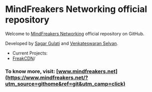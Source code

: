 # MindFreakers Networking official repository

Welcome to [MindFreakers Networking](http://go.c4u.in/mfn) official repository on GitHub. 

Developed by [Sagar Gulati](http://go.c4u.in/sagar) and [Venkateswaran Selvan](https://twitter.com/MailMeVenkat25).

* Current Projects:
 * [FreakCDN](https://github.com/freakserv/cdn)/

### To know more, visit: [www.mindfreakers.net](https://www.mindfreakers.net/?utm_source=githome&ref=git&utm_camp=click)
